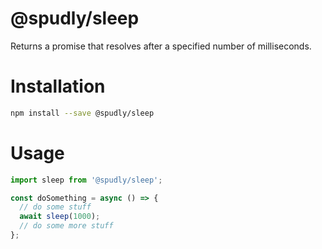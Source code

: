 # @spudly/sleep

Returns a promise that resolves after a specified number of milliseconds.

# Installation

```bash
npm install --save @spudly/sleep
```

# Usage

```js
import sleep from '@spudly/sleep';

const doSomething = async () => {
  // do some stuff
  await sleep(1000);
  // do some more stuff
};
```
